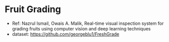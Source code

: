 # Fruit Grading
- Ref: Nazrul Ismail, Owais A. Malik, Real-time visual inspection system for grading fruits 
using computer vision and deep learning techniques
- dataset: https://github.com/georgeblu1/FreshGrade